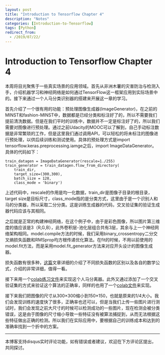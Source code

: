 ```yaml
---
layout: post
title: "Introduction to Tensorflow Chapter 4"
description: "Notes"
categories: [Introduction-to-Tensorflow]
tags: [Python]
redirect_from:
  - /2019/07/22/
---
```


# Introduction to Tensorflow Chapter 4  

本周将目光聚焦于一些真实场景的应用领域。首先从非洲木薯的灾害防治与检测入手，介绍机器学习和神经网络是如何通过TensorFlow这一框架应用到实际场景中的。接下来通过一个人马分类识别器的搭建来开展这一章的学习。  

首先介绍了一个很有用的功能：预处理图像生成器(ImageGenerator)，在之前的MINST和fashion-MINST中，数据都是已经分类和标注好了的，所以不需要我们提前清洗数据。但是在我们平时的训练中，数据并不一定是标注好了的，所以我们需要对图像进行预处理。通过之前Udacity的MOOC可以了解到，自己手动标注数据是非常繁琐的工作，但是这里我们通过调用API，可以轻松的将未标注的图像进行预处理，以供后续训练和测试使用。具体的预处理方式是import tensorflow.keras.preprocessing.iamge之后，import ImageDataGenerator。具体的代码如下：  

	train_datagen = ImageDataGenerator(rescale=1./255)  
	train_generator = train_datagen.flow_from_directory(
		train_dir,
		target_size=(300,300),
		batch_size = 128,
		class_mode = 'binary')  
		
上述代码中，rescale的作用是均一化数据，train_dir是图像子目录的根目录，target size是目标尺寸，class_mode指的是分类方式，这里由于是一个识别人和马的分类器，所以采取二分分类。这是训练生成器的代码，交叉验证集的验证生成器代码应该与其相同。  

之后就是正常的构建神经网络，在这个例子中，由于是彩色图像，所以图片第三维度的值应该是3（R,G,B），此外卷积层-池化层组合共有3层，其余与上一个神经网络架构相同。model.compile方法的时候，我们采用binary_crossentropy二分交叉熵损失函数和RMSprop均方根传递优化算法。在fit的时候，不用以前使用的model.fit方法，而是采用model.fit_generator方法来对应开头设计的图像生成器。  

损失函数有很多种，[这篇](https://gombru.github.io/2018/05/23/cross_entropy_loss/)文章详细的介绍了不同损失函数的区别以及各自的数学公式，介绍的非常详细，值得一看。  

接下来用一个[colab练习文件](https://github.com/JustinYuu/Deeplearning-study/blob/master/Tensorflow%20in%20Practice/Introduction%20to%20Tensorflow/Horse_or_Human_NoValidation.ipynb)来实现这个人马分离器。此外又通过添加了一个交叉验证集的方式来验证这个算法的正确率，同样的也用了一个[colab文件](https://github.com/JustinYuu/Deeplearning-study/blob/master/Tensorflow%20in%20Practice/Introduction%20to%20Tensorflow/Course_2_Part_2_Lesson_3_Notebook.ipynb)来实现。  

接下来我们把图像的尺寸从300×300缩小到150×150，也就是原来的1/4大小。我们会发现训练的速度快了很多，正确率也还可以，但是当我们上传一些图片进行测试时，我们会发现之前大尺寸的时候可以检测成功的一些图片，现在检测会被分类错误，这是由于图像的尺寸缩小导致一些特征没有被算法捕捉到，从而无法根据这些特征做出正确的检测。所以我们在实际应用中，要根据自己的训练成本和达到的准确率找到一个折中的方案。  



---
本博客支持disqus实时评论功能，如有错误或者建议，欢迎在下方评论区提出，共同探讨。  
